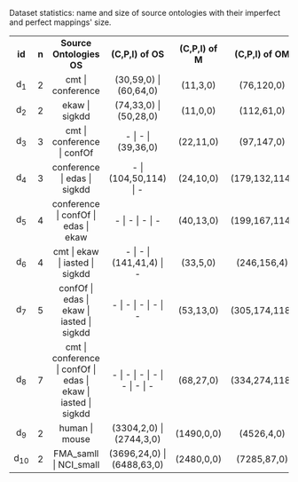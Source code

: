 Dataset statistics: name and size of source ontologies with their imperfect and perfect mappings' size.

<table align="center">
<tbody>
<tr align="center">
  <td><b>id</b></td>
  <td><b>n</b></td>
  <td><b>Source Ontologies OS</b></td>
  <td><b>(C,P,I) of OS</b></td>
  <td><b>(C,P,I) of M</b></td>
  <td><b>(C,P,I) of OM</b></td>
</tr>
  
  <tr align="center">
    <td>d<sub>1</sub></td>
    <td>2</td>
    <td>cmt | conference</td>
    <td>(30,59,0) | (60,64,0) </td>
    <td>(11,3,0)</td>
    <td>(76,120,0)</td>
  </tr>

<tr align="center">
    <td>d<sub>2</sub></td>
    <td>2</td>
    <td>ekaw | sigkdd</td>
    <td>(74,33,0) | (50,28,0)</td>
    <td>(11,0,0)</td>
    <td>(112,61,0)</td>
  </tr>
  <tr align="center">
    <td>d<sub>3</sub></td>
    <td>3</td>
    <td>cmt | conference | confOf</td>
    <td>- | - | (39,36,0)</td>
    <td>(22,11,0)</td>
    <td>(97,147,0)</td>
  </tr>
  
  <tr align="center">
    <td>d<sub>4</sub></td>
    <td>3</td>
    <td>conference | edas | sigkdd</td>
    <td>- | (104,50,114) | -</td>
    <td>(24,10,0)</td>
    <td>(179,132,114)</td>
  </tr>
  
  <tr align="center">
    <td>d<sub>5</sub></td>
    <td>4</td>
    <td>conference | confOf | edas | ekaw</td>
    <td>- | - | - | - </td>
    <td>(40,13,0)</td>
    <td>(199,167,114)</td>
  </tr>
  
  <tr align="center">
    <td>d<sub>6</sub></td>
    <td>4</td>
    <td>cmt | ekaw | iasted | sigkdd</td>
    <td>- | - | (141,41,4) | -</td>
    <td>(33,5,0)</td>
    <td>(246,156,4)</td>
  </tr>
  
  <tr align="center">
    <td>d<sub>7</sub></td>
    <td>5</td>
    <td>confOf | edas | ekaw | iasted | sigkdd</td>
    <td>- | - | - | - | -</td>
    <td>(53,13,0)</td>
    <td>(305,174,118)</td>
  </tr>
  
  <tr align="center">
    <td>d<sub>8</sub></td>
    <td>7</td>
    <td>cmt | conference | confOf | edas | ekaw | iasted | sigkdd</td>
    <td>- | - | - | - | - | - | - </td>
    <td>(68,27,0)</td>
    <td>(334,274,118)</td>
  </tr>
  
  <tr align="center">
    <td>d<sub>9</sub></td>
    <td>2</td>
    <td>human | mouse</td>
    <td>(3304,2,0) | (2744,3,0)</td>
    <td>(1490,0,0)</td>
    <td>(4526,4,0)</td>
  </tr>
  
  <tr align="center">
    <td>d<sub>10</sub></td>
    <td>2</td>
    <td>FMA_samll | NCI_small</td>
    <td>(3696,24,0) | (6488,63,0)</td>
    <td>(2480,0,0)</td>
    <td>(7285,87,0)</td>
  </tr>
 </table>
